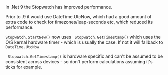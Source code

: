 ﻿In .Net 9 the Stopwatch has improved performance.

Prior to .9 it would use DateTime.UtcNow, which had a good amount of extra code to check for timezones/leap-seconds etc, which reduced its 
performance.

```Stopwatch.StartNew()``` now uses ``` Stopwatch.GetTimestamp()``` which uses the O/S kernal hardware timer - which is usually the case. If not it 
will fallback to ```DateTime.UtcNow```

``` Stopwatch.GetTimestamp()``` is hardware specific and can't be assumed to be consistent across devices - so don't perform calculations assuming
it's ticks for example.

